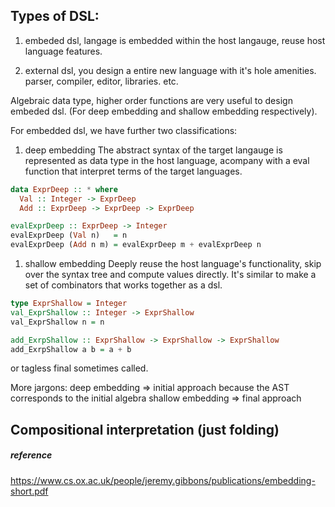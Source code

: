 
## Types of DSL:
   1. embeded dsl, langage is embedded within the host langauge, reuse host
      language features.

   2. external dsl, you design a entire new language with it's hole amenities.
      parser, compiler, editor, libraries. etc.

Algebraic data type, higher order functions are very useful to design embeded dsl. (For deep embedding and shallow embedding respectively).

For embedded dsl, we have further two classifications:
  1. deep embedding
        The abstract syntax of the target langauge is represented as data
        type in the host language, acompany with a eval function that
        interpret terms of the target languages.
```haskell
data ExprDeep :: * where
  Val :: Integer -> ExprDeep
  Add :: ExprDeep -> ExprDeep -> ExprDeep

evalExprDeep :: ExprDeep -> Integer
evalExprDeep (Val n)   = n
evalExprDeep (Add n m) = evalExprDeep m + evalExprDeep n
```

  1. shallow embedding
        Deeply reuse the host language's functionality, skip over the syntax
        tree and compute values directly. It's similar to make a set of
        combinators that works together as a dsl.
``` haskell
type ExprShallow = Integer
val_ExprShallow :: Integer -> ExprShallow
val_ExprShallow n = n

add_ExrpShallow :: ExprShallow -> ExprShallow -> ExprShallow
add_ExrpShallow a b = a + b
```

or tagless final sometimes called.

More jargons:
  deep embedding => initial approach because the AST corresponds to the
                    initial algebra
  shallow embedding => final approach

## Compositional interpretation (just folding)

##### reference
https://www.cs.ox.ac.uk/people/jeremy.gibbons/publications/embedding-short.pdf
